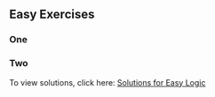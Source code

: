 ## Easy Exercises

### One

### Two


To view solutions, click here: [Solutions for Easy Logic](https://github.com/UMdecisionsupport/DecisionSupport2023/blob/main/Logic/Easy_Solutions.md)


